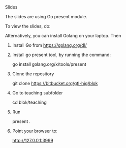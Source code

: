 Slides

The slides are using Go present module. 

To view the slides, do:


Alternatively, you can install Golang on your laptop.
Then

1. Install Go from https://golang.org/dl/
2. Install go present tool, by running the command:

   go install golang.org/x/tools/present

3. Clone the repository

   git clone https://bitbucket.org/gtl-hig/blok

4. Go to teaching subfolder

   cd blok/teaching

5. Run
 
   present .

6. Point your browser to:

   http://127.0.0.1:3999

   